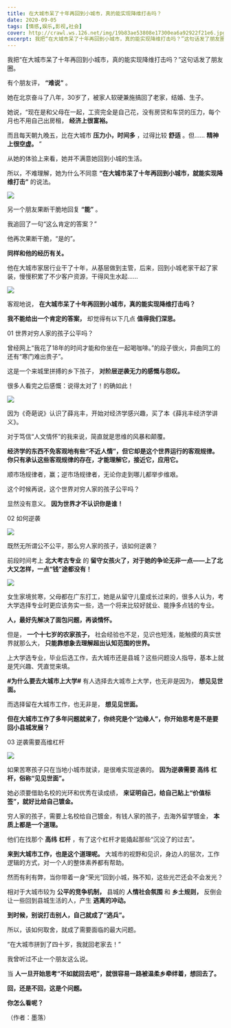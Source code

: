 ```yaml
---
title: 在大城市呆了十年再回到小城市，真的能实现降维打击吗？
date: 2020-09-05
tags: [情感,娱乐,影视,社会]
cover: http://crawl.ws.126.net/img/19b83ae53808e17300ea6a92922f21e6.jpg
excerpt: 我把“在大城市呆了十年再回到小城市，真的能实现降维打击吗？”这句话发了朋友圈。有个朋友评， **“难说”** 。她在北京奋斗了八年，30岁了，被家人软硬兼施搞回了老家，结婚、生子。她说，“现在是和父母在一起，工资完全是自己花，没
---
```

我把“在大城市呆了十年再回到小城市，真的能实现降维打击吗？”这句话发了朋友圈。

有个朋友评， **“难说”** 。

她在北京奋斗了八年，30岁了，被家人软硬兼施搞回了老家，结婚、生子。

她说，“现在是和父母在一起，工资完全是自己花，没有房贷和车贷的压力，每个月也不用自己出房租， **经济上很富裕。**

而且每天朝九晚五，比在大城市 **压力小，时间多** ，过得比较 **舒适** 。但…… **精神上很空虚。** ”

从她的体验上来看，她并不满意她回到小城的生活。

所以，不难理解，她为什么不同意 **“在大城市呆了十年再回到小城市，就能实现降维打击”** 的说法。

![](http://crawl.ws.126.net/img/19b83ae53808e17300ea6a92922f21e6.jpg)  

另一个朋友果断干脆地回复 **“能”** 。

我追回了一句“这么肯定的答案？”

他再次果断干脆，“是的”。

**同样和他的经历有关。**

他在大城市家居行业干了十年，从基层做到主管，后来，回到小城老家干起了家装，慢慢积累了不少客户资源，干得风生水起......

![](http://crawl.ws.126.net/img/0bb13d37a15717bbd350b0f721c00d5c.jpg)  

客观地说， **在大城市呆了十年再回到小城市，真的能实现降维打击吗？**

**我不能给出一个肯定的答案，** 却觉得有以下几点 **值得我们深思。**

01 世界对穷人家的孩子公平吗？

曾经网上“我花了18年的时间才能和你坐在一起喝咖啡。”的段子很火，异曲同工的还有“寒门难出贵子”。

这是一个来城里拼搏的乡下孩子， **对阶层逆袭无力的感慨与怨叹。**

很多人看完之后感慨：说得太对了！的确如此！

![](http://crawl.ws.126.net/img/8e126322551a11ad3f71b99661049243.jpg)  

因为《奇葩说》认识了薛兆丰，开始对经济学感兴趣，买了本《薛兆丰经济学讲义》。

对于笃信“人文情怀”的我来说，简直就是思维的风暴和颠覆。

**经济学的东西不免客观地有些“不近人情”，但它却是这个世界运行的客观规律。你只有承认这些客观规律的存在，才能理解它，接近它，应用它。**

顺市场规律者，赢；逆市场规律者，无论你走到哪儿都举步维艰。

这个时候再说，这个世界对穷人家的孩子公平吗？

显然没有意义。 **因为世界才不认识你是谁！**

02 如何逆袭

![](http://crawl.ws.126.net/img/91bb679f6c493dc3a8145d83f5fefd32.jpg)  

既然无所谓公不公平，那么穷人家的孩子，该如何逆袭？

前段时间考上 **北大考古专业** 的 **留守女孩火了，对于她的争论无非一点——上了北大又怎样，一点“钱”途都没有！**

![](http://crawl.ws.126.net/img/74f8c41d81db4829e65c95465d2acc06.jpg)  

女生家境贫寒，父母都在广东打工，她是从留守儿童成长过来的，很多人认为，考大学选择专业时更应该务实一些，选一个将来比较好就业、能挣多点钱的专业。

**人，最好先解决了面包问题，再谈情怀。**

但是， **一个十七岁的农家孩子，** 社会经验也不足，见识也短浅，能触摸的真实世界就那么大， **只能靠想象去理解超出认知范围的世界。**

上大学选专业，毕业后选工作，去大城市还是县城？这些问题没人指导，基本上就是凭兴趣、凭直觉来填。

**#为什么要去大城市上大学#** 有人选择去大城市上大学，也无非是因为， **想见见世面。**

而选择留在大城市工作，也无非是， **想见见世面。**

**但在大城市工作了多年问题就来了，你终究是个“边缘人”，你开始思考是不是要回小县城发展？**

03 逆袭需要高维杠杆

![](http://crawl.ws.126.net/img/b95c2e5f5c8c5a4570c81cf91f605bda.jpg)  

如果苦寒孩子只在当地小城市就读，是很难实现逆袭的。 **因为逆袭需要** **高纬** **杠杆，俗称“见见世面”。**

她必须要借助名校的光环和优秀在读成绩， **来证明自己，给自己贴上“价值标签”，就好比给自己镀金。**

穷人家的孩子，需要上名校给自己镀金，有钱人家的孩子，去海外留学镀金， **本质上都是一个道理。**

他们在找那个 **高纬** **杠杆** ，有了这个杠杆才能撬起那些“沉没了的过去”。

**来到大城市工作，也是这个道理呢。** 大城市的视野和见识，身边人的层次，工作逻辑的方式，对一个人的整体素养都有帮助。

然而有利有弊，当你带着一身“荣光”回到小城，殊不知，这些光芒还会不会发光？

相对于大城市较为 **公平的竞争机制，** 县城的 **人情社会氛围** 和 **乡土规则，** 反倒会让一些回到县城生活的人，产生 **逃离的冲动。**

**到时候，别说打击别人，自己就成了“逃兵”。**

所以，该如何取舍，就成了需要面临的最大问题。

“在大城市拼到了四十岁，我就回老家去！”

我曾听过不止一个朋友这么说。

当 **人一旦开始思考“不如就回去吧”，就很容易一路被温柔乡牵绊着，想回去了。**

**回，还是不回，这是个问题。**

**你怎么看呢？**

（作者：墨落）

